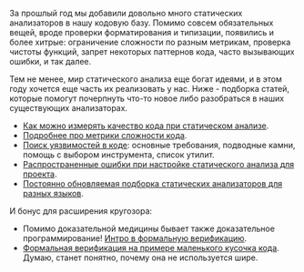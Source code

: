 За прошлый год мы добавили довольно много статических анализаторов в
 нашу кодовую базу. Помимо совсем обязательных вещей, вроде проверки
 форматирования и типизации, появились и более хитрые: ограничение
 сложности по разным метрикам, проверка чистоты функций, запрет
 некоторых паттернов кода, часто вызывающих ошибки, и так далее.

Тем не менее, мир статического анализа еще богат идеями, и в этом
 году хочется еще часть их реализовать у нас. Ниже - подборка статей,
 которые помогут почерпнуть что-то новое либо разобраться
 в наших существующих анализаторах.

- [Как можно измерять качество кода при статическом анализе](https://ardalis.com/static-code-analysis-and-quality-metrics).
- [Подробнее про метрики сложности кода](https://blog.codacy.com/an-in-depth-explanation-of-code-complexity/).
- [Поиск уязвимостей в коде](https://owasp.org/www-community/Source_Code_Analysis_Tools):
  основные требования, подводные камни, помощь с выбором инструмента,
  список утилит.
- [Распространенные ошибки при настройке статического анализа для проекта](https://dzone.com/articles/10-biggest-mistakes-in-using-static-analysis).
- [Постоянно обновляемая подборка статических анализаторов для разных языков](https://github.com/mre/awesome-static-analysis).

И бонус для расширения кругозора:

- Помимо доказательной медицины бывает также доказательное программирование!
  [Интро в формальную верификацию](https://www.eeweb.com/profile/aijazfatima20/articles/introduction-to-formal-verification).
- [Формальная верификация на примере маленького кусочка кода](https://www.cs.clemson.edu/resolve/teaching/materials/TableApproachTutorial1b.pdf).
  Думаю, станет понятно, почему она не используется шире.
